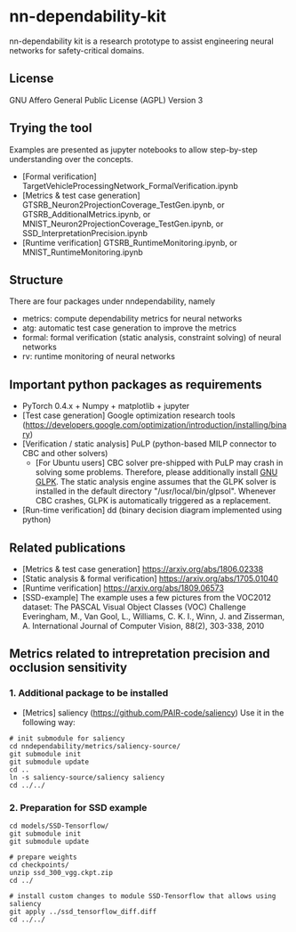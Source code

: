 # nn-dependability-kit

nn-dependability kit is a research prototype to assist engineering neural networks for safety-critical domains. 

## License

GNU Affero General Public License (AGPL) Version 3

## Trying the tool

Examples are presented as jupyter notebooks to allow step-by-step understanding over the concepts. 

- [Formal verification] TargetVehicleProcessingNetwork_FormalVerification.ipynb
- [Metrics & test case generation] GTSRB_Neuron2ProjectionCoverage_TestGen.ipynb, or GTSRB_AdditionalMetrics.ipynb, or MNIST_Neuron2ProjectionCoverage_TestGen.ipynb, or SSD_InterpretationPrecision.ipynb
- [Runtime verification] GTSRB_RuntimeMonitoring.ipynb, or MNIST_RuntimeMonitoring.ipynb  

## Structure

There are four packages under nndependability, namely
- metrics: compute dependability metrics for neural networks
- atg: automatic test case generation to improve the metrics
- formal: formal verification (static analysis, constraint solving) of neural networks
- rv: runtime monitoring of neural networks

## Important python packages as requirements

- PyTorch 0.4.x + Numpy + matplotlib + jupyter
- [Test case generation] Google optimization research tools (https://developers.google.com/optimization/introduction/installing/binary)
- [Verification / static analysis] PuLP (python-based MILP connector to CBC and other solvers)
    - [For Ubuntu users] CBC solver pre-shipped with PuLP may crash in solving some problems. Therefore, please additionally install [GNU GLPK](http://www.gnu.org/software/glpk/). The static analysis engine assumes that the GLPK solver is installed in the default directory "/usr/local/bin/glpsol". Whenever CBC crashes, GLPK is automatically triggered as a replacement.
- [Run-time verification] dd (binary decision diagram implemented using python)

## Related publications

- [Metrics & test case generation] https://arxiv.org/abs/1806.02338
- [Static analysis & formal verification] https://arxiv.org/abs/1705.01040 
- [Runtime verification] https://arxiv.org/abs/1809.06573
- [SSD-example] The example uses a few pictures from the VOC2012 dataset: The PASCAL Visual Object Classes (VOC) Challenge
Everingham, M., Van Gool, L., Williams, C. K. I., Winn, J. and Zisserman, A.
International Journal of Computer Vision, 88(2), 303-338, 2010

## Metrics related to intrepretation precision and occlusion sensitivity

### 1. Additional package to be installed
- [Metrics] saliency (https://github.com/PAIR-code/saliency)
  Use it in the following way:
```
# init submodule for saliency
cd nndependability/metrics/saliency-source/
git submodule init
git submodule update
cd ..
ln -s saliency-source/saliency saliency
cd ../../
```

### 2. Preparation for SSD example
```
cd models/SSD-Tensorflow/
git submodule init
git submodule update

# prepare weights
cd checkpoints/
unzip ssd_300_vgg.ckpt.zip
cd ../

# install custom changes to module SSD-Tensorflow that allows using saliency
git apply ../ssd_tensorflow_diff.diff
cd ../../
```
